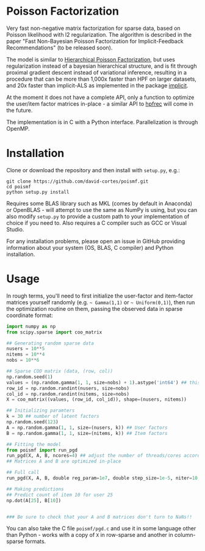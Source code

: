 # Poisson Factorization

Very fast non-negative matrix factorization for sparse data, based on Poisson likelihood with l2 regularization. The algorithm is described in the paper "Fast Non-Bayesian Poisson Factorization for Implicit-Feedback Recommendations" (to be released soon).

The model is similar to [Hierarchical Poisson Factorization](https://arxiv.org/abs/1311.1704), but uses regularization instead of a bayesian hierarchical structure, and is fit through proximal gradient descent instead of variational inference, resulting in a procedure that can be more than 1,000x faster than HPF on larger datasets, and 20x faster than implicit-ALS as implemented in the package [implicit](https://github.com/benfred/implicit).

At the moment it does not have a complete API, only a function to optimize the user/item factor matrices in-place - a similar API to [hpfrec](https://www.github.com/david-cortes/hpfrec) will come in the future.

The implementation is in C with a Python interface. Parallelization is through OpenMP.

# Installation

Clone or download the repository and then install with `setup.py`, e.g.:

```
git clone https://github.com/david-cortes/poismf.git
cd poismf
python setup.py install
```

Requires some BLAS library such as MKL (comes by default in Anaconda) or OpenBLAS - will attempt to use the same as NumPy is using, but you can also modify `setup.py` to provide a custom path to your implementation of choice if you need to. Also requires a C compiler such as GCC or Visual Studio.

For any installation problems, please open an issue in GitHub providing information about your system (OS, BLAS, C compiler) and Python installation.

# Usage

In rough terms, you'll need to first initialize the user-factor and item-factor matrices yourself randomly (e.g. `~ Gamma(1,1)` or `~ Uniform(0,1)`), then run the optimization routine on them, passing the observed data in sparse coordinate format:

```python
import numpy as np
from scipy.sparse import coo_matrix

## Generating random sparse data
nusers = 10**5
nitems = 10**4
nobs = 10**6

## Sparse COO matrix (data, (row, col))
np.random.seed(1)
values = (np.random.gamma(1, 1, size=nobs) + 1).astype('int64') ## this is just to round values, they are casted anyway later
row_id = np.random.randint(nusers, size=nobs)
col_id = np.random.randint(nitems, size=nobs)
X = coo_matrix((values, (row_id, col_id)), shape=(nusers, nitems))

## Initializing paramters
k = 30 ## number of latent factors
np.random.seed(123)
A = np.random.gamma(1, 1, size=(nusers, k)) ## User factors
B = np.random.gamma(1, 1, size=(nitems, k)) ## Item factors

## Fitting the model
from poismf import run_pgd
run_pgd(X, A, B, ncores=4) ## adjust the number of threads/cores accordingly for your computer
## Matrices A and B are optimized in-place

## Full call
run_pgd(X, A, B, double reg_param=1e7, double step_size=1e-5, niter=10, npass=1, ncores=1)

## Making predictions
## Predict count of item 10 for user 25
np.dot(A[25], B[10])


### Be sure to check that your A and B matrices don't turn to NaNs!!
```

You can also take the C file `poismf/pgd.c` and use it in some language other than Python - works with a copy of `X` in row-sparse and another in column-sparse formats.
